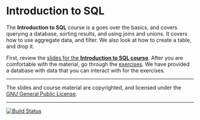 # Introduction to SQL

The **Introduction to SQL** course is a goes over the basics, and covers querying a database, sorting results, and using joins and unions. It covers how to use aggregate data, and filter. We also look at how to create a table, and drop it.

First, review the [slides for the **Introduction to SQL course**](https://docs.google.com/presentation/d/1-FhnRYrehe3VSlITi6geGqh-DrtSP6nPN4tiPgpbGqQ/present). After you are comfortable with the material, go through the [exercises](Exercises.md). We have provided a database with data that you can interact with for the exercises.

-----

The slides and course material are copyrighted, and licensed under the [GNU General Public License](LICENSE).

-----

[![Build Status](https://travis-ci.org/sualeh/Introduction-to-SQL.svg?branch=master)](https://travis-ci.org/sualeh/Introduction-to-SQL)
